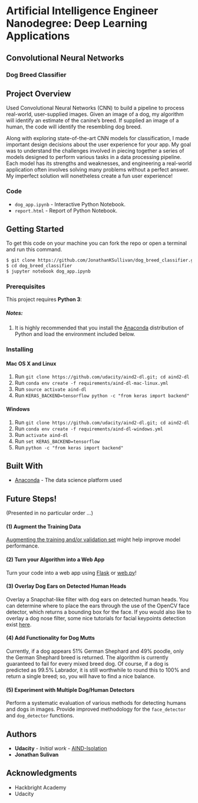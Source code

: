 
[//]: # (Image References)

[image1]: ./images/sample_dog_output.png "Sample Output"
[image2]: ./images/vgg16_model.png "VGG-16 Model Keras Layers"
[image3]: ./images/vgg16_model_draw.png "VGG16 Model Figure"


# Artificial Intelligence Engineer Nanodegree: Deep Learning Applications
## Convolutional Neural Networks
### Dog Breed Classifier

## Project Overview

Used Convolutional Neural Networks (CNN) to build a pipeline to process real-world, user-supplied images. Given an image of a dog, my algorithm will identify an estimate of the canine’s breed. If supplied an image of a human, the code will identify the resembling dog breed.

Along with exploring state-of-the-art CNN models for classification, I made important design decisions about the user experience for your app. My goal was to understand the challenges involved in piecing together a series of models designed to perform various tasks in a data processing pipeline. Each model has its strengths and weaknesses, and engineering a real-world application often involves solving many problems without a perfect answer. My imperfect solution will nonetheless create a fun user experience!

### Code

* `dog_app.ipynb` - Interactive Python Notebook.
* `report.html` - Report of Python Notebook.

## Getting Started

To get this code on your machine you can fork the repo or open a terminal and run this command.
```sh
$ git clone https://github.com/JonathanKSullivan/dog_breed_classifier.git
$ cd dog_breed_classifier
$ jupyter notebook dog_app.ipynb
```

### Prerequisites

This project requires **Python 3**:

##### Notes:

1. It is highly recommended that you install the [Anaconda](http://continuum.io/downloads) distribution of Python and load the environment included below.

### Installing
#### Mac OS X and Linux

1. Run `git clone https://github.com/udacity/aind2-dl.git; cd aind2-dl`
2. Run `conda env create -f requirements/aind-dl-mac-linux.yml`
3. Run `source activate aind-dl`
4. Run `KERAS_BACKEND=tensorflow python -c "from keras import backend"`

#### Windows

1. Run `git clone https://github.com/udacity/aind2-dl.git; cd aind2-dl`
2. Run `conda env create -f requirements/aind-dl-windows.yml`
3. Run `activate aind-dl`
4. Run `set KERAS_BACKEND=tensorflow`
5. Run `python -c "from keras import backend"`


## Built With
* [Anaconda](https://www.continuum.io/downloads) - The data science platform used


## Future Steps!

(Presented in no particular order ...)

#### (1) Augment the Training Data 

[Augmenting the training and/or validation set](https://blog.keras.io/building-powerful-image-classification-models-using-very-little-data.html) might help improve model performance. 

#### (2) Turn your Algorithm into a Web App

Turn your code into a web app using [Flask](http://flask.pocoo.org/) or [web.py](http://webpy.org/docs/0.3/tutorial)!  

#### (3) Overlay Dog Ears on Detected Human Heads

Overlay a Snapchat-like filter with dog ears on detected human heads.  You can determine where to place the ears through the use of the OpenCV face detector, which returns a bounding box for the face.  If you would also like to overlay a dog nose filter, some nice tutorials for facial keypoints detection exist [here](https://www.kaggle.com/c/facial-keypoints-detection/details/deep-learning-tutorial).

#### (4) Add Functionality for Dog Mutts

Currently, if a dog appears 51% German Shephard and 49% poodle, only the German Shephard breed is returned.  The algorithm is currently guaranteed to fail for every mixed breed dog.  Of course, if a dog is predicted as 99.5% Labrador, it is still worthwhile to round this to 100% and return a single breed; so, you will have to find a nice balance.  

#### (5) Experiment with Multiple Dog/Human Detectors

Perform a systematic evaluation of various methods for detecting humans and dogs in images. Provide improved methodology for the `face_detector` and `dog_detector` functions.

## Authors
* **Udacity** - *Initial work* - [AIND-Isolation](https://github.com/udacity/AIND-Isolation)
* **Jonathan Sulivan**

## Acknowledgments
* Hackbright Academy
* Udacity
